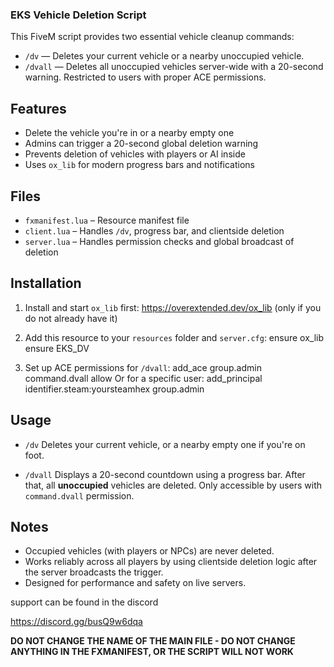 
### EKS Vehicle Deletion Script

This FiveM script provides two essential vehicle cleanup commands:

* `/dv` — Deletes your current vehicle or a nearby unoccupied vehicle.
* `/dvall` — Deletes all unoccupied vehicles server-wide with a 20-second warning. Restricted to users with proper ACE permissions.

## Features

* Delete the vehicle you're in or a nearby empty one
* Admins can trigger a 20-second global deletion warning
* Prevents deletion of vehicles with players or AI inside
* Uses `ox_lib` for modern progress bars and notifications

## Files

* `fxmanifest.lua` – Resource manifest file
* `client.lua` – Handles `/dv`, progress bar, and clientside deletion
* `server.lua` – Handles permission checks and global broadcast of deletion

## Installation

1. Install and start `ox_lib` first:
  https://overextended.dev/ox_lib
(only if you do not already have it)

2. Add this resource to your `resources` folder and `server.cfg`:
   ensure ox_lib
   ensure EKS_DV

3. Set up ACE permissions for `/dvall`:
   add_ace group.admin command.dvall allow
   Or for a specific user:
   add_principal identifier.steam:yoursteamhex group.admin
   
## Usage

* `/dv`
  Deletes your current vehicle, or a nearby empty one if you're on foot.

* `/dvall`
  Displays a 20-second countdown using a progress bar. After that, all **unoccupied** vehicles are deleted. Only accessible by users with `command.dvall` permission.

## Notes

* Occupied vehicles (with players or NPCs) are never deleted.
* Works reliably across all players by using clientside deletion logic after the server broadcasts the trigger.
* Designed for performance and safety on live servers.

support can be found in the discord

https://discord.gg/busQ9w6dqa


**DO NOT CHANGE THE NAME OF THE MAIN FILE - DO NOT CHANGE ANYTHING IN THE FXMANIFEST, OR THE SCRIPT WILL NOT WORK**
